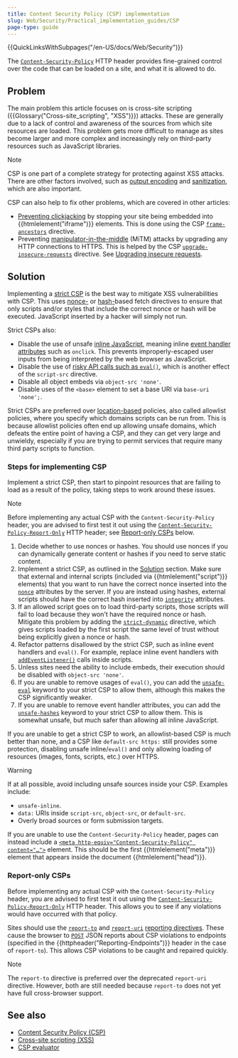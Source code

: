 ```yaml
---
title: Content Security Policy (CSP) implementation
slug: Web/Security/Practical_implementation_guides/CSP
page-type: guide
---
```


{{QuickLinksWithSubpages("/en-US/docs/Web/Security")}}

The [`Content-Security-Policy`](/en-US/docs/Web/HTTP/Reference/Headers/Content-Security-Policy) HTTP header provides fine-grained control over the code that can be loaded on a site, and what it is allowed to do.

## Problem

The main problem this article focuses on is cross-site scripting ({{Glossary("Cross-site_scripting", "XSS")}}) attacks. These are generally due to a lack of control and awareness of the sources from which site resources are loaded. This problem gets more difficult to manage as sites become larger and more complex and increasingly rely on third-party resources such as JavaScript libraries.

> [!NOTE]
> CSP is one part of a complete strategy for protecting against XSS attacks. There are other factors involved, such as [output encoding](/en-US/docs/Web/Security/Attacks/XSS#output_encoding) and [sanitization](/en-US/docs/Web/Security/Attacks/XSS#sanitization), which are also important.

CSP can also help to fix other problems, which are covered in other articles:

- [Preventing clickjacking](/en-US/docs/Web/Security/Practical_implementation_guides/Clickjacking) by stopping your site being embedded into {{htmlelement("iframe")}} elements. This is done using the CSP [`frame-ancestors`](/en-US/docs/Web/HTTP/Reference/Headers/Content-Security-Policy/frame-ancestors) directive.
- Preventing [manipulator-in-the-middle](/en-US/docs/Glossary/MitM) (MiTM) attacks by upgrading any HTTP connections to HTTPS. This is helped by the CSP [`upgrade-insecure-requests`](/en-US/docs/Web/HTTP/Reference/Headers/Content-Security-Policy/frame-ancestors) directive. See [Upgrading insecure requests](/en-US/docs/Web/HTTP/Guides/CSP#upgrading_insecure_requests).

## Solution

Implementing a [strict CSP](/en-US/docs/Web/HTTP/Guides/CSP#strict_csp) is the best way to mitigate XSS vulnerabilities with CSP. This uses [nonce-](/en-US/docs/Web/HTTP/Guides/CSP#nonces) or [hash-](/en-US/docs/Web/HTTP/Guides/CSP#hashes)based fetch directives to ensure that only scripts and/or styles that include the correct nonce or hash will be executed. JavaScript inserted by a hacker will simply not run.

Strict CSPs also:

- Disable the use of unsafe [inline JavaScript](/en-US/docs/Web/HTTP/Guides/CSP#inline_javascript), meaning inline [event handler attributes](/en-US/docs/Web/HTML/Reference/Attributes#event_handler_attributes) such as `onclick`. This prevents improperly-escaped user inputs from being interpreted by the web browser as JavaScript.
- Disable the use of [risky API calls such as `eval()`](/en-US/docs/Web/HTTP/Guides/CSP#eval_and_similar_apis), which is another effect of the `script-src` directive.
- Disable all object embeds via `object-src 'none'`.
- Disable uses of the `<base>` element to set a base URI via `base-uri 'none';`.

Strict CSPs are preferred over [location-based](/en-US/docs/Web/HTTP/Guides/CSP#location-based_policies) policies, also called allowlist policies, where you specify which domains scripts can be run from. This is because allowlist policies often end up allowing unsafe domains, which defeats the entire point of having a CSP, and they can get very large and unwieldy, especially if you are trying to permit services that require many third party scripts to function.

### Steps for implementing CSP

Implement a strict CSP, then start to pinpoint resources that are failing to load as a result of the policy, taking steps to work around these issues.

> [!NOTE]
> Before implementing any actual CSP with the `Content-Security-Policy` header, you are advised to first test it out using the [`Content-Security-Policy-Report-Only`](/en-US/docs/Web/HTTP/Reference/Headers/Content-Security-Policy-Report-Only) HTTP header; see [Report-only CSPs](#report-only_csps) below.

1. Decide whether to use nonces or hashes. You should use nonces if you can dynamically generate content or hashes if you need to serve static content.
2. Implement a strict CSP, as outlined in the [Solution](#solution) section. Make sure that external and internal scripts (included via {{htmlelement("script")}} elements) that you want to run have the correct nonce inserted into the [`nonce`](/en-US/docs/Web/HTML/Reference/Element/script#nonce) attributes by the server. If you are instead using hashes, external scripts should have the correct hash inserted into [`integrity`](/en-US/docs/Web/HTML/Reference/Element/script#integrity) attributes.
3. If an allowed script goes on to load third-party scripts, those scripts will fail to load because they won't have the required nonce or hash. Mitigate this problem by adding the [`strict-dynamic`](/en-US/docs/Web/HTTP/Guides/CSP#the_strict-dynamic_keyword) directive, which gives scripts loaded by the first script the same level of trust without being explicitly given a nonce or hash.
4. Refactor patterns disallowed by the strict CSP, such as inline event handlers and `eval()`. For example, replace inline event handlers with [`addEventListener()`](/en-US/docs/Web/API/EventTarget/addEventListener) calls inside scripts.
5. Unless sites need the ability to include embeds, their execution should be disabled with `object-src 'none'`.
6. If you are unable to remove usages of `eval()`, you can add the [`unsafe-eval`](/en-US/docs/Web/HTTP/Reference/Headers/Content-Security-Policy#unsafe-eval) keyword to your strict CSP to allow them, although this makes the CSP significantly weaker.
7. If you are unable to remove event handler attributes, you can add the [`unsafe-hashes`](/en-US/docs/Web/HTTP/Reference/Headers/Content-Security-Policy#unsafe-hashes) keyword to your strict CSP to allow them. This is somewhat unsafe, but much safer than allowing all inline JavaScript.

If you are unable to get a strict CSP to work, an allowlist-based CSP is much better than none, and a CSP like `default-src https:` still provides some protection, disabling unsafe inline/`eval()` and only allowing loading of resources (images, fonts, scripts, etc.) over HTTPS.

> [!WARNING]
> If at all possible, avoid including unsafe sources inside your CSP. Examples include:
>
> - `unsafe-inline`.
> - `data:` URIs inside `script-src`, `object-src`, or `default-src`.
> - Overly broad sources or form submission targets.

If you are unable to use the `Content-Security-Policy` header, pages can instead include a [`<meta http-equiv="Content-Security-Policy" content="…">`](/en-US/docs/Web/HTML/Reference/Element/meta#http-equiv) element. This should be the first {{htmlelement("meta")}} element that appears inside the document {{htmlelement("head")}}.

### Report-only CSPs

Before implementing any actual CSP with the `Content-Security-Policy` header, you are advised to first test it out using the [`Content-Security-Policy-Report-Only`](/en-US/docs/Web/HTTP/Reference/Headers/Content-Security-Policy-Report-Only) HTTP header. This allows you to see if any violations would have occurred with that policy.

Sites should use the [`report-to`](/en-US/docs/Web/HTTP/Reference/Headers/Content-Security-Policy/report-to) and [`report-uri`](/en-US/docs/Web/HTTP/Reference/Headers/Content-Security-Policy/report-uri) [reporting directives](/en-US/docs/Glossary/Reporting_directive). These cause the browser to [`POST`](/en-US/docs/Web/HTTP/Reference/Methods/POST) JSON reports about CSP violations to endpoints (specified in the {{httpheader("Reporting-Endpoints")}} header in the case of `report-to`). This allows CSP violations to be caught and repaired quickly.

> [!NOTE]
> The `report-to` directive is preferred over the deprecated `report-uri` directive. However, both are still needed because `report-to` does not yet have full cross-browser support.

## See also

- [Content Security Policy (CSP)](/en-US/docs/Web/HTTP/Guides/CSP)
- [Cross-site scripting (XSS)](/en-US/docs/Web/Security/Attacks/XSS)
- [CSP evaluator](https://csp-evaluator.withgoogle.com/)
